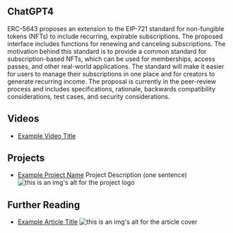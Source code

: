 ## ChatGPT4

ERC-5643 proposes an extension to the EIP-721 standard for non-fungible tokens (NFTs) to include recurring, expirable subscriptions. The proposed interface includes functions for renewing and canceling subscriptions. The motivation behind this standard is to provide a common standard for subscription-based NFTs, which can be used for memberships, access passes, and other real-world applications. The standard will make it easier for users to manage their subscriptions in one place and for creators to generate recurring income. The proposal is currently in the peer-review process and includes specifications, rationale, backwards compatibility considerations, test cases, and security considerations.

## Videos

- [Example Video Title](https://www.youtube.com/watch?v=TDGq4aeevgY)

## Projects

- [Example Project Name](https://xxxx.xxx/xxxxx) Project Description (one sentence) ![this is an img's alt for the project logo](https://xxxx.xxx/project-logo.xxx)

## Further Reading

- [Example Article Title](https://xxxx.xxx/xxxxx) ![this is an img's alt for the article cover](https://xxxx.xxx/article-cover.xxx)
